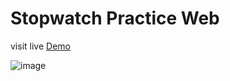 # Stopwatch Practice Web
visit live [Demo](https://stopwatch-practice-web.vercel.app/)

![image](https://user-images.githubusercontent.com/64467248/183396647-dcf1748e-6e99-4130-b779-3131cefef7a7.png)
